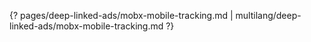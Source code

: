 {? pages/deep-linked-ads/mobx-mobile-tracking.md | multilang/deep-linked-ads/mobx-mobile-tracking.md ?}
